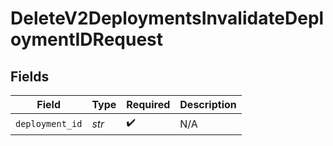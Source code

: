 # DeleteV2DeploymentsInvalidateDeploymentIDRequest


## Fields

| Field              | Type               | Required           | Description        |
| ------------------ | ------------------ | ------------------ | ------------------ |
| `deployment_id`    | *str*              | :heavy_check_mark: | N/A                |